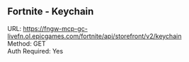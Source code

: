 ## Fortnite - Keychain

URL: https://fngw-mcp-gc-livefn.ol.epicgames.com/fortnite/api/storefront/v2/keychain \
Method: GET \
Auth Required: Yes
